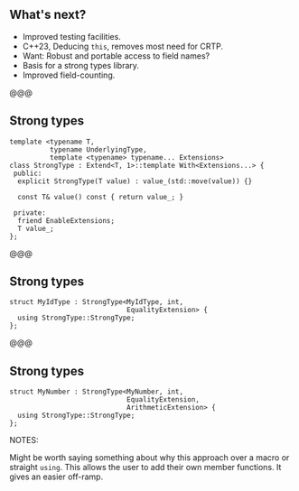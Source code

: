## What's next?

* Improved testing facilities.
* C++23, Deducing `this`, removes most need for CRTP.
* Want: Robust and portable access to field names?
* Basis for a strong types library.
* Improved field-counting.

@@@

## Strong types

```cc[]
template <typename T,
          typename UnderlyingType,
          template <typename> typename... Extensions>
class StrongType : Extend<T, 1>::template With<Extensions...> {
 public:
  explicit StrongType(T value) : value_(std::move(value)) {}

  const T& value() const { return value_; }

 private:
  friend EnableExtensions;
  T value_;
};
```

@@@

## Strong types

```cc[]
struct MyIdType : StrongType<MyIdType, int,
                             EqualityExtension> {
  using StrongType::StrongType;
};
```

@@@

## Strong types

```cc[]
struct MyNumber : StrongType<MyNumber, int,
                             EqualityExtension,
                             ArithmeticExtension> {
  using StrongType::StrongType;
};
```

NOTES:

Might be worth saying something about why this approach over a macro or straight
`using`. This allows the user to add their own member functions. It gives an
easier off-ramp.
